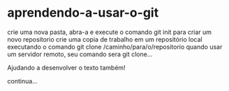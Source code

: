 ﻿# aprendendo-a-usar-o-git
crie uma nova pasta, abra-a e execute o comando git init para criar um novo repositorio
crie uma copia de trabalho em um repositório local executando o comando git clone /caminho/para/o/repositorio
quando usar um servidor remoto, seu comando sera git clone...

Ajudando a desenvolver o texto também!

continua...
